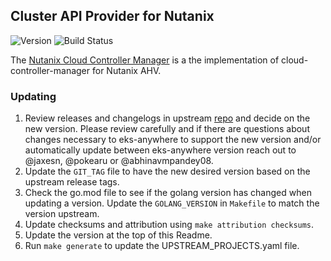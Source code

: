 ## **Cluster API Provider for Nutanix**
![Version](https://img.shields.io/badge/version-v0.5.3-blue)
![Build Status]()

The [Nutanix Cloud Controller Manager](https://github.com/nutanix-cloud-native/cloud-provider-nutanix) is a the implementation of cloud-controller-manager for Nutanix AHV.


### Updating

1. Review releases and changelogs in upstream [repo](https://github.com/nutanix-cloud-native/cloud-provider-nutanix) and decide on the new version.
   Please review carefully and if there are questions about changes necessary to eks-anywhere to support the new version
   and/or automatically update between eks-anywhere version reach out to @jaxesn, @pokearu or @abhinavmpandey08.
2. Update the `GIT_TAG` file to have the new desired version based on the upstream release tags.
3. Check the go.mod file to see if the golang version has changed when updating a version. Update the `GOLANG_VERSION` in `Makefile` to match the version upstream.
4. Update checksums and attribution using `make attribution checksums`.
5. Update the version at the top of this Readme.
6. Run `make generate` to update the UPSTREAM_PROJECTS.yaml file.
